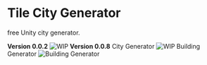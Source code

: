 # Tile City Generator 
free Unity city generator.

**Version 0.0.2**
![WIP](https://image.prntscr.com/image/LjfXBncqSXCMrErgwpPTBg.png)
**Version 0.0.8**
City Generator
![WIP](https://image.prntscr.com/image/xWklc_2ESoylcoNk1kB39g.jpg)
Building Generator
![Building Generator](https://github.com/AndreaDev3D/TileCityBuilder/blob/master/Screenshot/Beta_v0.0.8_1.gif)
